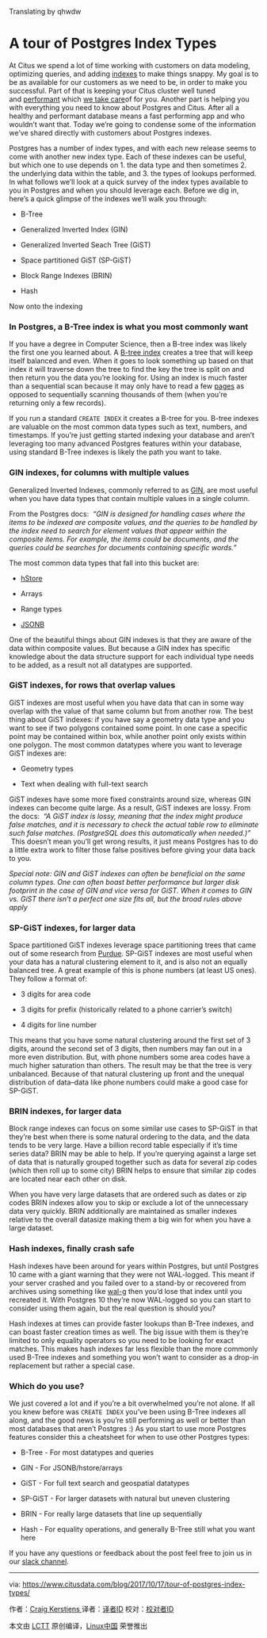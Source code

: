 Translating by qhwdw
# A tour of Postgres Index Types

At Citus we spend a lot of time working with customers on data modeling, optimizing queries, and adding [indexes][3] to make things snappy. My goal is to be as available for our customers as we need to be, in order to make you successful. Part of that is keeping your Citus cluster well tuned and [performant][4] which [we take care][5]of for you. Another part is helping you with everything you need to know about Postgres and Citus. After all a healthy and performant database means a fast performing app and who wouldn’t want that. Today we’re going to condense some of the information we’ve shared directly with customers about Postgres indexes.

Postgres has a number of index types, and with each new release seems to come with another new index type. Each of these indexes can be useful, but which one to use depends on 1\. the data type and then sometimes 2\. the underlying data within the table, and 3\. the types of lookups performed. In what follows we’ll look at a quick survey of the index types available to you in Postgres and when you should leverage each. Before we dig in, here’s a quick glimpse of the indexes we’ll walk you through:

*   B-Tree

*   Generalized Inverted Index (GIN)

*   Generalized Inverted Seach Tree (GiST)

*   Space partitioned GiST (SP-GiST)

*   Block Range Indexes (BRIN)

*   Hash

Now onto the indexing

### In Postgres, a B-Tree index is what you most commonly want

If you have a degree in Computer Science, then a B-tree index was likely the first one you learned about. A [B-tree index][6] creates a tree that will keep itself balanced and even. When it goes to look something up based on that index it will traverse down the tree to find the key the tree is split on and then return you the data you’re looking for. Using an index is much faster than a sequential scan because it may only have to read a few [pages][7] as opposed to sequentially scanning thousands of them (when you’re returning only a few records).

If you run a standard `CREATE INDEX` it creates a B-tree for you. B-tree indexes are valuable on the most common data types such as text, numbers, and timestamps. If you’re just getting started indexing your database and aren’t leveraging too many advanced Postgres features within your database, using standard B-Tree indexes is likely the path you want to take.

### GIN indexes, for columns with multiple values

Generalized Inverted Indexes, commonly referred to as [GIN][8], are most useful when you have data types that contain multiple values in a single column.

From the Postgres docs:  _“GIN is designed for handling cases where the items to be indexed are composite values, and the queries to be handled by the index need to search for element values that appear within the composite items. For example, the items could be documents, and the queries could be searches for documents containing specific words.”_ 

The most common data types that fall into this bucket are:

*   [hStore][1]

*   Arrays

*   Range types

*   [JSONB][2]

One of the beautiful things about GIN indexes is that they are aware of the data within composite values. But because a GIN index has specific knowledge about the data structure support for each individual type needs to be added, as a result not all datatypes are supported.

### GiST indexes, for rows that overlap values

GiST indexes are most useful when you have data that can in some way overlap with the value of that same column but from another row. The best thing about GiST indexes: if you have say a geometry data type and you want to see if two polygons contained some point. In one case a specific point may be contained within box, while another point only exists within one polygon. The most common datatypes where you want to leverage GiST indexes are:

*   Geometry types

*   Text when dealing with full-text search

GiST indexes have some more fixed constraints around size, whereas GIN indexes can become quite large. As a result, GiST indexes are lossy. From the docs:  _“A GiST index is lossy, meaning that the index might produce false matches, and it is necessary to check the actual table row to eliminate such false matches. (PostgreSQL does this automatically when needed.)”_  This doesn’t mean you’ll get wrong results, it just means Postgres has to do a little extra work to filter those false positives before giving your data back to you.

 _Special note: GIN and GiST indexes can often be beneficial on the same column types. One can often boast better performance but larger disk footprint in the case of GIN and vice versa for GiST. When it comes to GIN vs. GiST there isn’t a perfect one size fits all, but the broad rules above apply_ 

### SP-GiST indexes, for larger data

Space partitioned GiST indexes leverage space partitioning trees that came out of some research from [Purdue][9]. SP-GiST indexes are most useful when your data has a natural clustering element to it, and is also not an equally balanced tree. A great example of this is phone numbers (at least US ones). They follow a format of:

*   3 digits for area code

*   3 digits for prefix (historically related to a phone carrier’s switch)

*   4 digits for line number

This means that you have some natural clustering around the first set of 3 digits, around the second set of 3 digits, then numbers may fan out in a more even distribution. But, with phone numbers some area codes have a much higher saturation than others. The result may be that the tree is very unbalanced. Because of that natural clustering up front and the unequal distribution of data–data like phone numbers could make a good case for SP-GiST.

### BRIN indexes, for larger data

Block range indexes can focus on some similar use cases to SP-GiST in that they’re best when there is some natural ordering to the data, and the data tends to be very large. Have a billion record table especially if it’s time series data? BRIN may be able to help. If you’re querying against a large set of data that is naturally grouped together such as data for several zip codes (which then roll up to some city) BRIN helps to ensure that similar zip codes are located near each other on disk.

When you have very large datasets that are ordered such as dates or zip codes BRIN indexes allow you to skip or exclude a lot of the unnecessary data very quickly. BRIN additionally are maintained as smaller indexes relative to the overall datasize making them a big win for when you have a large dataset.

### Hash indexes, finally crash safe

Hash indexes have been around for years within Postgres, but until Postgres 10 came with a giant warning that they were not WAL-logged. This meant if your server crashed and you failed over to a stand-by or recovered from archives using something like [wal-g][10] then you’d lose that index until you recreated it. With Postgres 10 they’re now WAL-logged so you can start to consider using them again, but the real question is should you?

Hash indexes at times can provide faster lookups than B-Tree indexes, and can boast faster creation times as well. The big issue with them is they’re limited to only equality operators so you need to be looking for exact matches. This makes hash indexes far less flexible than the more commonly used B-Tree indexes and something you won’t want to consider as a drop-in replacement but rather a special case.

### Which do you use?

We just covered a lot and if you’re a bit overwhelmed you’re not alone. If all you knew before was `CREATE INDEX` you’ve been using B-Tree indexes all along, and the good news is you’re still performing as well or better than most databases that aren’t Postgres :) As you start to use more Postgres features consider this a cheatsheet for when to use other Postgres types:

*   B-Tree - For most datatypes and queries

*   GIN - For JSONB/hstore/arrays

*   GiST - For full text search and geospatial datatypes

*   SP-GiST - For larger datasets with natural but uneven clustering

*   BRIN - For really large datasets that line up sequentially

*   Hash - For equality operations, and generally B-Tree still what you want here

If you have any questions or feedback about the post feel free to join us in our [slack channel][11].


--------------------------------------------------------------------------------

via: https://www.citusdata.com/blog/2017/10/17/tour-of-postgres-index-types/

作者：[Craig Kerstiens  ][a]
译者：[译者ID](https://github.com/译者ID)
校对：[校对者ID](https://github.com/校对者ID)

本文由 [LCTT](https://github.com/LCTT/TranslateProject) 原创编译，[Linux中国](https://linux.cn/) 荣誉推出

[a]:https://www.citusdata.com/blog/2017/10/17/tour-of-postgres-index-types/
[1]:https://www.citusdata.com/blog/2016/07/14/choosing-nosql-hstore-json-jsonb/
[2]:https://www.citusdata.com/blog/2016/07/14/choosing-nosql-hstore-json-jsonb/
[3]:https://www.citusdata.com/blog/2017/10/11/index-all-the-things-in-postgres/
[4]:https://www.citusdata.com/blog/2017/09/29/what-performance-can-you-expect-from-postgres/
[5]:https://www.citusdata.com/product/cloud
[6]:https://en.wikipedia.org/wiki/B-tree
[7]:https://www.8kdata.com/blog/postgresql-page-layout/
[8]:https://www.postgresql.org/docs/10/static/gin.html
[9]:https://www.cs.purdue.edu/spgist/papers/W87R36P214137510.pdf
[10]:https://www.citusdata.com/blog/2017/08/18/introducing-wal-g-faster-restores-for-postgres/
[11]:https://slack.citusdata.com/
[12]:https://twitter.com/share?url=https://www.citusdata.com/blog/2017/10/17/tour-of-postgres-index-types/&text=A%20tour%20of%20Postgres%20Index%20Types&via=citusdata
[13]:https://www.linkedin.com/shareArticle?mini=true&url=https://www.citusdata.com/blog/2017/10/17/tour-of-postgres-index-types/
